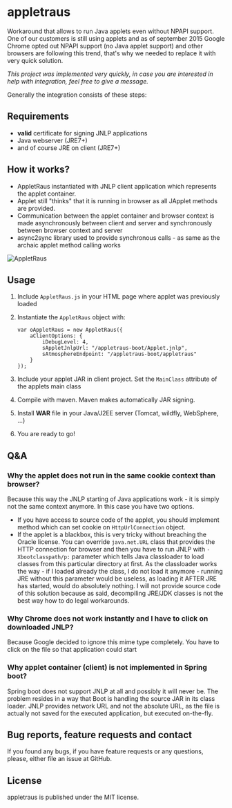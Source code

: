 # appletraus
Workaround that allows to run Java applets even without NPAPI support. One of our customers is still using applets 
and as of september 2015 Google Chrome opted out NPAPI support (no Java applet support) and other browsers are following this trend, that's why we needed to replace it with very quick solution. 

*This project was implemented very quickly, in case you are interested in help with integration, feel free to give a message.* 

Generally the integration consists of these steps:

## Requirements

- **valid** certificate for signing JNLP applications
- Java webserver (JRE7+)
- and of course JRE on client (JRE7+)

## How it works?

* AppletRaus instantiated with JNLP client application which represents the applet container. 
* Applet still "thinks" that it is running in browser as all JApplet methods are provided. 
* Communication between the applet container and browser context is made asynchronously between client and server 
and synchronously between browser context and server
* async2sync library used to provide synchronous calls - as same as the archaic applet method calling works

![AppletRaus](https://s31.postimg.org/bpw94hxwr/ewe.png)

## Usage

1. Include `AppletRaus.js` in your HTML page where applet was previously loaded
2. Instantiate the `AppletRaus` object with:

    ```
    var oAppletRaus = new AppletRaus({
        aClientOptions: {
            iDebugLevel: 4,
            sAppletJnlpUrl: "/appletraus-boot/Applet.jnlp",
            sAtmosphereEndpoint: "/appletraus-boot/appletraus"
        }
    });
    ```
3. Include your applet JAR in client project. Set the `MainClass` attribute of the applets main class
4. Compile with maven. Maven makes automatically JAR signing.
5. Install **WAR** file in your Java/J2EE server (Tomcat, wildfly, WebSphere, ...)
6. You are ready to go!

## Q&A
### Why the applet does not run in the same cookie context than browser?
Because this way the JNLP starting of Java applications work - it is simply not the same context anymore. In this case 
you have two options. 

* If you have access to source code of the applet, you should implement method which 
can set cookie on `HttpUrlConnection` object.
* If the applet is a blackbox, this is very tricky without breaching the Oracle license. You can override `java.net.URL` class
that provides the HTTP connection for browser and then you have to run JNLP with `-Xbootclasspath/p:` parameter which tells 
Java classloader to load classes from this particular directory at first. As the classloader works the way - if I loaded 
already the class, I do not load it anymore - running JRE without this parameter would be useless, as loading it AFTER JRE
has started, would do absolutely nothing. I will not provide source code of this solution because as said, decompiling JRE/JDK
classes is not the best way how to do legal workarounds.

### Why Chrome does not work instantly and I have to click on downloaded JNLP?
Because Google decided to ignore this mime type completely. You have to click on the file so that application could start

### Why applet container (client) is not implemented in Spring boot?
Spring boot does not support JNLP at all and possibly it will never be. The problem resides in a way that Boot is handling
the source JAR in its class loader. JNLP provides network URL and not the absolute URL, as the file is actually not saved
for the executed application, but executed on-the-fly.

## Bug reports, feature requests and contact

If you found any bugs, if you have feature requests or any questions, please, either file an issue at GitHub.

## License

appletraus is published under the MIT license.


